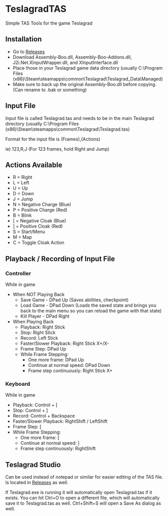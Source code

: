 # TeslagradTAS
Simple TAS Tools for the game Teslagrad

## Installation
- Go to [Releases](https://github.com/ShootMe/TeslagradTAS/releases)
- Download Assembly-Boo.dll, Assembly-Boo-Addons.dll, J2i.Net.XInputWrapper.dll, and XInputInterface.dll
- Place those in your Teslagrad game data directory (usually C:\Program Files (x86)\Steam\steamapps\common\Teslagrad\Teslagrad_Data\Managed\)
- Make sure to back up the original Assembly-Boo.dll before copying. (Can rename to .bak or something)

## Input File
Input file is called Teslagrad.tas and needs to be in the main Teslagrad directory (usually C:\Program Files (x86)\Steam\steamapps\common\Teslagrad\Teslagrad.tas)

Format for the input file is (Frames),(Actions)

ie) 123,R,J (For 123 frames, hold Right and Jump)

## Actions Available
- R = Right
- L = Left
- U = Up
- D = Down
- J = Jump
- N = Negative Charge (Blue)
- P = Positive Charge (Red)
- B = Blink
- [ = Negative Cloak (Blue)
- ] = Positive Cloak (Red)
- S = Start/Menu
- M = Map
- C = Toggle Cloak Action

## Playback / Recording of Input File
### Controller
While in game
- When NOT Playing Back
  - Save Game - DPad Up (Saves abilities, checkpoint)
  - Load Game - DPad Down (Loads the saved state and brings you back to the main menu so you can reload the game with that state)
  - Kill Player - DPad Right
- When Playing Back
  - Playback: Right Stick
  - Stop: Right Stick
  - Record: Left Stick
  - Faster/Slower Playback: Right Stick X+/X-
  - Frame Step: DPad Up
  - While Frame Stepping:
    - One more frame: DPad Up
    - Continue at normal speed: DPad Down
    - Frame step continuously: Right Stick X+

### Keyboard
While in game
- Playback: Control + [
- Stop: Control + ]
- Record: Control + Backspace
- Faster/Slower Playback: RightShift / LeftShift
- Frame Step: [
- While Frame Stepping:
  - One more frame: [
  - Continue at normal speed: ]
  - Frame step continuously: RightShift
  
## Teslagrad Studio
Can be used instead of notepad or similar for easier editing of the TAS file. Is located in [Releases](https://github.com/ShootMe/TeslagradTAS/releases) as well.

If Teslagrad.exe is running it will automatically open Teslagrad.tas if it exists. You can hit Ctrl+O to open a different file, which will automatically save it to Teslagrad.tas as well. Ctrl+Shift+S will open a Save As dialog as well.
